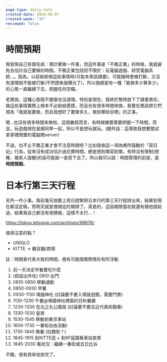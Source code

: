 ```yaml
---
page-type: daily-note
created-date: 2024-08-07
created-week: "32"
reviewed: false
---
```

# 時間預期
我發現自己有個毛病：預計要做一件事，但這件事是「不務正業」的時候，我就避免去估計自己要做的時間。不務正業包括但不限於：玩電腦遊戲、研究電腦系統...。因為，以前偷偷做這些事情時(可能本來該讀書)，可能隨時會被打斷，又沒有道理說不能被打斷(不然摸魚就曝光了)，所以我總是有一種「能做多少算多少」的心態一直繼續下去，把握任何空檔。

老實說，這種心態既不健康也沒道理。特別是現在，我終於暫時放下了讀書責任，做這些事情實際上根本不必偷偷摸摸，而且也有很多時間來做，我實在應該將它們視為「我就是要做，而且我想好了要做多久，做到哪些目標」的正事。

嗯...也沒有很多時間來做啦。這個暑假而言，有時候確實需要把握一下時間。而且，玩遊戲現在是跟同學一起，所以不是想玩就玩。(題外話：這導致我想要嘗試拿家裡閒置的電腦開server)

不過，也不止不務正業才會不注意時間吧？比如我做這一項為媽所鼓勵的「寫日記」行為，從來沒有成功估計過花費時間，總是想到哪寫到哪，有時沒有限制(想睡、被家人提醒)的話可能就一直寫下去了。所以我可以說：時間管理的前提，是**時間預期**。

# 日本行第三天行程
另外一件小事。我前幾天說要上周日趕緊把日本行的第三天行程排出來，結果到現在都沒定稿，而明天就是僧規定的期限了。真是的，這設期限當初我還有跟他提起過，結果我自己都沒有很積極，這樣不太行...！

https://tokyo.letsgojp.com/archives/98676/

值得注意的點？
- UNIQLO
- KITTE -> 雜貨鋪/商場

註：時間表代表大致的時間，極有可能隨實際情形有所浮動
1. 前一天決定早餐要吃什麼
2. (假設出外吃) 0810 出門
3. 0810-0850 移動通勤
4. 0850-0930 早餐
5. 0930-1130 靖國神社 (討論要不要入場就遊館，需要門票)
6. 1130-1230 午餐@靖國神社裡面的日料餐廳
7. 1230-1330 在北之丸公園晃 (討論要不要去近代美術館看)
8. 1330-1530 皇居
9. 1530-1545 移動到東京車站
10. 1600-1730 一番街自由活動I
11. 1730-1845 晚餐 (拉麵街？)
12. 1845-1915 到KITTE逛 + 到6F庭園看車站夜景
13. 1845-2030 看狀況：繼續一番街或去日比谷


不錯，很有效率地排完了。